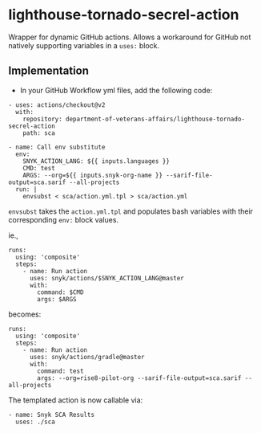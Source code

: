 # lighthouse-tornado-secrel-action
Wrapper for dynamic GitHub actions. Allows a workaround for GitHub not natively supporting variables in a `uses:` block.

## Implementation
- In your GitHub Workflow yml files, add the following code:
```
- uses: actions/checkout@v2
  with:
    repository: department-of-veterans-affairs/lighthouse-tornado-secrel-action
    path: sca

- name: Call env substitute
  env:
    SNYK_ACTION_LANG: ${{ inputs.languages }}
    CMD: test
    ARGS: --org=${{ inputs.snyk-org-name }} --sarif-file-output=sca.sarif --all-projects
  run: |
    envsubst < sca/action.yml.tpl > sca/action.yml
```
`envsubst` takes the `action.yml.tpl` and populates bash variables with their corresponding `env:` block values.

ie.,
```
runs:
  using: 'composite'
  steps:
    - name: Run action
      uses: snyk/actions/$SNYK_ACTION_LANG@master
      with:
        command: $CMD
        args: $ARGS
```
becomes:
```
runs:
  using: 'composite'
  steps:
    - name: Run action
      uses: snyk/actions/gradle@master
      with:
        command: test
        args: --org=rise8-pilot-org --sarif-file-output=sca.sarif --all-projects
```

The templated action is now callable via:
```
- name: Snyk SCA Results
  uses: ./sca   
```
